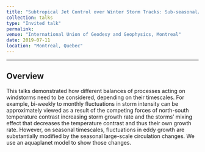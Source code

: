 ```yaml
---
title: "Subtropical Jet Control over Winter Storm Tracks: Sub-seasonal/seasonal variability"
collection: talks
type: "Invited talk"
permalink: 
venue: "International Union of Geodesy and Geophysics, Montreal"
date: 2019-07-11
location: "Montreal, Quebec"
---
```

---


## Overview
This talks demonstrated how different balances of processes acting on windstorms need to be considered, depending on their timescales. For example, bi-weekly to monthly fluctuations in storm intensity can be approximately viewed as a result of the competing forces of north-south temperature contrast increasing storm growth rate and the storms’ mixing effect that decreases the temperature contrast and thus their own growth rate. However, on seasonal timescales, fluctuations in eddy growth are substantially modified by the seasonal large-scale circulation changes. We use an aquaplanet model to show those changes. 

